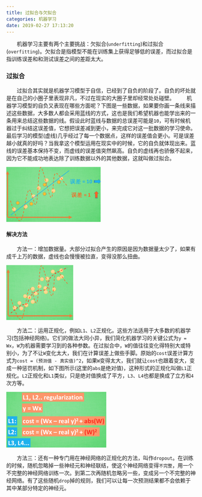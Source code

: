 ```yaml
---
title: 过拟合与欠拟合
categories: 机器学习
date: 2019-02-27 17:13:20
---
```

&emsp;&emsp;机器学习主要有两个主要挑战：欠拟合(`underfitting`)和过拟合(`overfitting`)。欠拟合是指模型不能在训练集上获得足够低的误差，而过拟合是指训练误差和和测试误差之间的差距太大。<!--more-->

### 过拟合

&emsp;&emsp;过拟合其实就是机器学习模型于自信，已经到了自负的阶段了。自负的坏处就是在自己的小圈子里表现非凡，不过在现实的大圈子里却经常处处碰壁。
&emsp;&emsp;机器学习模型的自负又表现在哪些方面呢？下图是一些数据，如果要你画一条线来描述这些数据，大多数人都会采用蓝线的方式，这也是我们希望机器也能学出来的一条用来总结这些数据的线。假设此时蓝线与数据的总误差可能是`10`，可有时候机器过于纠结这误差值，它想把误差减到更小，来完成它对这一批数据的学习使命。最后学习的模型(虚线)几乎经过了每一个数据点，这样的误差值会更小。可是误差越小就真的好吗？当我拿这个模型运用在现实中的时候，它的自负就体现出来。蓝线的误差基本保持不变，而虚线的误差值突然飙高。自负的虚线再也骄傲不起来，因为它不能成功地表达除了训练数据以外的其他数据，这就叫做过拟合。

<img src="./过拟合与欠拟合/1.png" height="146" width="251">

#### 解决方法

&emsp;&emsp;方法一：增加数据量。大部分过拟合产生的原因是因为数据量太少了，如果有成千上万的数据，虚线也会慢慢被拉直，变得没那么扭曲。

<img src="./过拟合与欠拟合/2.png" height="146" width="178">

&emsp;&emsp;方法二：运用正规化，例如`L1`、`L2`正规化。这些方法适用于大多数的机器学习(包括神经网络)。它们的做法大同小异，我们简化机器学习的关键公式为`y = Wx`，`W`为机器需要学习到的各种参数。在过拟合中，`W`的值往往变化得特别大或特别小，为了不让`W`变化太大，我们在计算误差上做些手脚。原始的`cost`误差计算方式为`cost = (预测值 - 真实值)^2`，如果`W`变得太大，我们就让`cost`也跟着变大，变成一种惩罚机制，如下图所示(这里的`abs`是绝对值)，这种形式的正规化叫做`L1`正规化。`L2`正规化和`L1`类似，只是绝对值换成了平方，`L3`、`L4`也都是换成了立方和`4`次方等。

<img src="./过拟合与欠拟合/3.png" height="148" width="266">

&emsp;&emsp;方法三：还有一种专门用在神经网络的正规化的方法，叫作`dropout`。在训练的时候，随机忽略掉一些神经元和神经联结，使这个神经网络变得`不完整`，用一个不完整的神经网络训练一次。到第二次再随机忽略另一些，变成另一个不完整的神经网络。有了这些随机`drop`掉的规则，我们可以让每一次预测结果都不会依赖于其中某部分特定的神经元。